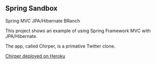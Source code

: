 ## Spring Sandbox ##

Spring MVC JPA/Hibernate BRanch

This project shows an example of using Spring Framework MVC with JPA/Hibernate.

The app, called Chirper, is a primative Twitter clone.

[Chirper deployed on Heroku ](https://secret-beyond-32091.herokuapp.com/) 
